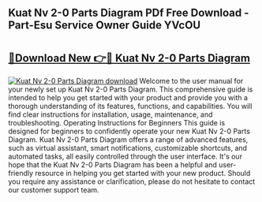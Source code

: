 ## Kuat Nv 2-0 Parts Diagram PDf Free Download - Part-Esu Service Owner Guide YVcOU

# <h2><a href="http://dfp9pj.blite.top/?on=Kuat+Nv+2-0+Parts+Diagram">🔗Download New 👉🔴 Kuat Nv 2-0 Parts Diagram</a></h2>

[![Kuat Nv 2-0 Parts Diagram download](https://i.imgur.com/lujVjoI.png)](http://dfp9pj.blite.top/?on=Kuat+Nv+2-0+Parts+Diagram)
Welcome to the user manual for your newly set up Kuat Nv 2-0 Parts Diagram. This comprehensive guide is intended to help you get started with your product and provide you with a thorough understanding of its features, functions, and capabilities. You will find clear instructions for installation, usage, maintenance, and troubleshooting. Operating Instructions for Beginners This guide is designed for beginners to confidently operate your new Kuat Nv 2-0 Parts Diagram. Kuat Nv 2-0 Parts Diagram offers a range of advanced features, such as virtual assistant, smart notifications, customizable shortcuts, and automated tasks, all easily controlled through the user interface. It's our hope that the Kuat Nv 2-0 Parts Diagram has been a helpful and user-friendly resource in helping you get started with your new product. Should you require any assistance or clarification, please do not hesitate to contact our customer support team.
